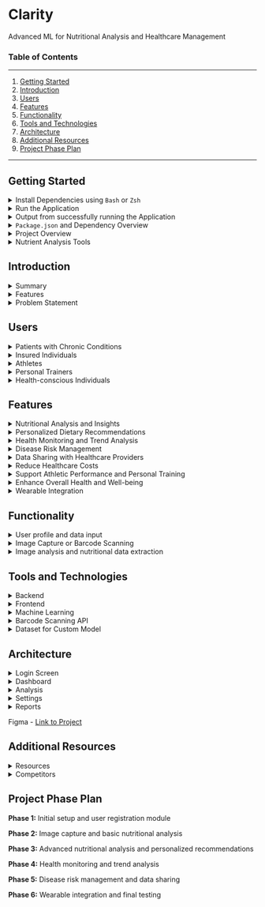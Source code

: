 # Clarity

Advanced ML for Nutritional Analysis and Healthcare Management

###  Table of Contents
---
1.  [Getting Started](#getting-started)
2.  [Introduction](#introduction)
3.  [Users](#users)
4.  [Features](#features)
5.  [Functionality](#functionality)
6.  [Tools and Technologies](#tools-and-technologies)
7.  [Architecture](#architecture)
8.  [Additional Resources](#additional-resources)
9.  [Project Phase Plan](#project-phase-plan)

----

##  Getting Started

<details><summary>Install Dependencies using <code>Bash</code> or <code>Zsh</code></summary>

####  command line instructions 

| steps   | command     | location to execute command |
|:--------|:------------|:----------------------------|
| 1       | `npm install` | `./clarity/server`        |
| 2       | `npm install` | `./clarity/client`        |
| 3 - linux machine      | `wget https://github.com/pocketbase/pocketbase/releases/download/v0.23.0-rc3/pocketbase_0.23.0-rc3_linux_amd64.zip` | `./clarity/backend/pocketbase` |
| 3 - windows machine      | `https://github.com/pocketbase/pocketbase/releases/download/v0.22.22/pocketbase_0.22.22_windows_arm64.zip` | `./clarity/backend/pocketbase` |
| 3 - mac machine | `https://github.com/pocketbase/pocketbase/releases/download/v0.22.22/pocketbase_0.22.22_darwin_amd64.zip` | `./clarity/backend/pocketbase` |
| 4       | `unzip pocketbase_<version>_<platform>_<arch>.zip` | `./clarity/backend/pocketbase` |
| 5       | `chmod +x pocketbase` | `./clarity/backend/pocketbase` |

include `.env` with the following variables in `./clarity/server` directory

```.env
ORGANIZATION_ID=
PROJECT_ID=
OPENAI_API_KEY=
USDA_API_KEY=
CLARIFAI_API_KEY=
```



</details>

<details><summary>Run the Application</summary>
<br> 

| steps   | command     | location to execute command |
|:--------|:------------|:----------------------------|
| terminal 1       | `cd ./clarity/server` |  `./clarity/server` |
| terminal 2       | `cd ./clarity/backend/pocketbase` |  `./clarity/backend/pocketbase` |
| terminal 3       | `cd ./clarity/client` |  `./clarity/client` |

</details>

<details><summary>Output from successfully running the Application</summary>

####  `npm run dev`  - terminal 1

```bash
> clarity-backend@1.0.0 dev
> nodemon server.js

[nodemon] 3.1.4
[nodemon] to restart at any time, enter `rs`
[nodemon] watching path(s): *.*
[nodemon] watching extensions: js,mjs,cjs,json
[nodemon] starting `node server.js`
server is running on port 5001
```

####  `python server/services/aiy/server.py` - terminal 2

```bash
Model loaded successfully
 * Serving Flask app 'server' (lazy loading)
 * Environment: production
   WARNING: This is a development server. Do not use it in a production deployment.
   Use a production WSGI server instead.
 * Debug mode: on
WARNING:werkzeug: * Running on all addresses.
   WARNING: This is a development server. Do not use it in a production deployment.
INFO:werkzeug: * Running on http://192.168.0.204:5002/ (Press CTRL+C to quit)
```

####  `./pocketbase serve` - terminal 3

```bash
2024/09/19 11:04:40 Server started at http://127.0.0.1:8090
├─ REST API: http://127.0.0.1:8090/api/
└─ Admin UI: http://127.0.0.1:8090/_/
```

####  `npm start` - terminal 4


```bash
Compiled successfully!

You can now view client in the browser.

  Local:            http://localhost:3000
  On Your Network:  http://192.168.1.242:3000

Note that the development build is not optimized.
To create a production build, use npm run build.

webpack compiled successfully
```

</details>



<details><summary><code>Package.json</code> and Dependency Overview</summary>

<br>

`package.json` provides metadata, dependencies, scripts, configuration, engines, versioning, and repository information for the project.  

metadata contains the `name`, `version`, `description`, `main`, `scripts`, `keywords`, `author`, `dependencies`, `devDependencies`, and `license` of the project

when cloning the project and running `npm install`, the dependencies are automatically installed and this ensures that the project has all the necessary libraries to run correctly.

the scripts define custom commands for the project, such as `start`, `build`, `test`, `dev`, by running `npm run <script>` in the terminal.

`npm start` runs the application in development mode, meaning that the application will run on `localhost:3000` and any changes made to the code will be reflected in the browser.

`npm test` runs the application in test mode, meaning it runs a test watcher in an interactive mode. 

`npm run build` builds the application for production mode, creating an optimized version of the application in the `build` folder.  essentially it bundles the app into static files for production

`npm run eject` removes this tool and copies build dependencies, configuration files and scripts into the app directory, this is an irreversible action and cannot be undone.

`npm` is a package manager for node.js, it allows you to install, update, and manage dependencies for your project.

`express` is a web application framework for node.js, its used to process the handling of http requests, api requests, and routing.

`pocketbase` provides real time databases, authentication, file storage, allowing you to store and manage user data, files, and other resources.

`nodemon` is a utility that monitors for any changes in the source code and automatically restarts the server, it helps with the development process by reducing the need to manually restart the server for every change.

[`openai`](https://platform.openai.com/docs/api-reference/introduction) you can interact with the API through HTTP requests from any language, via our official Python bindings, our official Node.js library, or through our HTTP REST API.

[`npx`](https://docs.npmjs.com/cli/v8/commands/npx) is a package running tool that comes with npm, and allows you to run node.js packages without having to install them globally.

[`create-react-app`](https://create-react-app.dev/docs/getting-started) is a used to create a single page react application and sets up the project with default configurations, including tools like webpack babel, eslint, and jest.

[`react`](https://react.dev) is a library for building user interfaces, it provides a declarative way to create interactive user interfaces with components and props.

[`react-bootstrap`](https://react-bootstrap.github.io/docs/getting-started/introduction) is a library of reusable react components for building web applications, it provides a set of pre-built components such as buttons, forms, and navigation menus, which can be easily integrated into your application.

[`redux`](https://redux.js.org/usage/#code-quality) is a state management library, it helps manage the state of the application in a predictable way.  it centralizes the applications state and logic.

[`react-redux`](https://react-redux.js.org/using-react-redux/connect-mapstate) is the official binding library for react and redux, it allows for easy integration by connecting 
react components to the redux store, enabling them to read state and dispatch actions.

[`@mui/material`](https://mui.com/material-ui/getting-started/installation/) is a library of react components that implements google's material design, it helps with building a user interface with components such as buttons, text fields, and dialogs.

[`@emotion/react`](https://emotion.sh/docs/introduction) is library for writing css styles with javascript and provides flexible styling capabilities, its used as the default styling engine for material ui allowing for direct css usage.

[`@emotion/styled`](https://emotion.sh/docs/styled) is part of the emotion library that provides a styled components like api for creating styled react components


[`axios`](https://axios-http.com/docs/intro) is a library that helps with making http requests, it's used to communication with the backend apis, making it easier to send and receive data from the server.

[`cors`](https://fetch.spec.whatwg.org/#http-cors-protocol) is a middleware that allows for cross origin resource sharing, it enables the server to accept requests from different origins.


`npm init -y` - is a command that initializes a new `Node.js` project by creating a `package.json` file in the current directory.  The `package.json` file is essential for managing the project's metadata, dependencies, scripts, and other configurations.   `-y` flag automatically answers "yes" to all the prompt that `npm init` would normally ask, using default values this ensures that the project is initialized quickly. 
 
`npm install --save-dev nodemon` - `nodemon` is a utility that automatically restarts your `Node.js` application when file changes in the directory are detected.  it's useful for development to avoid manually restarting the server after every change. `npm install` is a command that installs a package and any packages that it depends on.  `--save-dev` flag adds the package to the `devDependencies` section of the `package.json`.  `devDependencies` are packages that are only needed during development and not in production.  

</details>

<details><summary>Project Overview</summary>
<br>

| file | description |
|:-----|:------------|
| `./client/public/index.html` | entry point for the react application, it contains a `<div id="root></div>` element where the react application is mounted and will be rendered |
| `./client/src/index.js` | responsible for rendering the react application into DOM document object model.  it imports the `App` component and uses `ReactDOM.render()` to mount it to the `root` div in `index.html` |
| `./client/src/App.js` | is the main component of the react application using `react-router-dom` and provides the redux store and user context to the rest of the app |
| `./client/src/components` | contain the individual react components that make up the ui of the application.  they ae used within `App.js` to define different routes and views |
| `./client/src/redux` | this directory contains the react setup for state management `store.js` creates the redux store, and `reducers/index.js` combines all the reducers | 
| `./client/src/pocketbaseService.js` | this is the handles authentication and account management using pocketbase | 

| file | description |
|:-----|:------------|
| `./server/server.js` | this is the entry point for the backend server, it sets up the server to listen on a specified port, and uses the `app.js` file to define middleware and routes |
| `./server/app.js` | this file sets up middleware like `body-parser` and `cors` and defines the api routes using `routes/api.js` |
| `./server/routes/api.js` | defines the api endpoints that the client can interact with, it uses `axios` to make external api calls and handles requests and responses from the client |

</details>


<details><summary>Nutrient Analysis Tools</summary>

<br>

**Click to view the documentation**

1.  [clarifai - `model: food-item-recognition`](https://old-docs.clarifai.com/guide/api-guide/api-overview)
2.  [clarifai - `api-reference`](https://docs.clarifai.com/api-reference)
3.  [openai - `model: gpt-4o-mini`](https://platform.openai.com/docs/overview)
4.  [usda - `api: FoodData Central REST api`](https://app.swaggerhub.com/apis/fdcnal/food-data_central_api/1.0.1)
5.  [aiy](https://www.kaggle.com/models/google/aiy/tfLite/vision-classifier-food-v1)
6.  [openfoodfacts - `api: Open Food Facts`](https://world.openfoodfacts.org/files/api-documentation.html) <- NOT IMPLEMENTED


```JSON
{
    "model_info": {
        model_name: "",
        model_type: "",
        creator: "",
        documentation_url: "",        
    },

    "predictions": [
        {
            "food_item": "food_item",
            "confidence_value": 0.99
        }
    ]
}


```

</details>

##  Introduction

<details><summary>Summary</summary>
<br>
Clarity is a web and mobile application that leverages image recognition and machine learning to analyze the nutritional content of food and comprehensive health management tool.  Designed to empower users with real time dietary insights and transform the way individuals manage their chronic conditions, nutrition, and overall health.

</details>

<details><summary>Features</summary>
<br>
Users captures or uploads images or scan barcodes of their food using Clarity.  The app then provides comprehensive nutritional analysis, dietary trends, and provide personalized recommendations based on the user's health goals or chronic conditions.  Clarity can also predicts or mitigates disease risk factors, and allocates data for health care providers.  

</details>

<details><summary>Problem Statement</summary>
<br>

[Most chronic disease are caused by risk factors such as poor nutrition and excessive alcohol use.](https://www.cdc.gov/chronic-disease/prevention/index.html#:~:text=Most%20chronic%20diseases%20are%20caused,feeling%20good%2C%20and%20living%20longer.)  By avoiding these risks and receiving good preventative care Clarity can help reduce the risk of chronic diseases.  The current healthcare system is intervention based and reactive.  Clarity aims to be proactive and preventative by providing users and healthcare providers with real-time data to make informed decisions about their health.

</details>

##  Users

<details><summary>Patients with Chronic Conditions</summary>
<br>

Clarity assist those needing dietary monitoring, such as diabetes, hypertension, heart disease, and obesity.  Clarity can help patients manage their conditions and provide their healthcare providers with data to make informed decisions.
</details>

<details><summary>Insured Individuals</summary>
<br>

Users seeking to reduce healthcare costs will find Clarity invaluable for incentive programs that help reduce insurance premiums based on health data.
</details>

<details><summary>Athletes</summary>
<br>

Optimize performance and recovery with nutritional insights and recommendations.
</details>

<details><summary>Personal Trainers</summary>
<br>

Track their clients' progress and provide personalized recommendations to achieve their health and fitness goals.
</details>

<details><summary>Health-conscious Individuals</summary>
<br>

Anyone looking to enhance their well-being to make more informed dietary choices, track trends, prevent disease, and improve overall health.

</details>

##  Features

<details><summary>Nutritional Analysis and Insights</summary>       
<br>

Insights into macronutrient and micronutrient in take.  Inform users about carcinogens, pesticides, heavy metals, mycotoxins, artificial additives, trans fats, acrylamide, and other harmful substances in their food.
</details>

<details><summary>Personalized Dietary Recommendations</summary>
<br>
Help users meet specific nutritional needs, such as managing cholesterol, blood sugar, blood pressure, or weight through personalized recommendations.  Provide users with meal plans, recipes, and grocery lists.
</details>

<details><summary>Health Monitoring and Trend Analysis</summary>
<br>
Track dietary trends, allow users to log biometric data (integrated with wearables or medical devices such as glucose monitors, blood pressure monitors)
</details>

<details><summary>Disease Risk Management</summary>
<br>
Use dietary data to predict potential health risks and offer preventive guidance to mitigate these risks.
</details>

<details><summary>Data Sharing with Healthcare Providers</summary>
<br>
Allow users to share their nutritional data with healthcare providers by exporting reports into formats such as PDF, CSV, through API integrations, or HL7 (Health Level Seven International), CDA (Clinical Document Architecture), or FHIR (Fast Healthcare Interoperability Resources) standards.
</details>

<details><summary>Reduce Healthcare Costs</summary>
<br>
Incentivize users to reduce healthcare costs by providing data to insurance companies for premium reductions.
</details>

<details><summary>Support Athletic Performance and Personal Training</summary>
<br>
Provide athletes and personal trainers with nutritional insights to optimize performance and recovery.
</details>

<details><summary>Enhance Overall Health and Well-being</summary>
<br>
Empower users to make informed dietary choices, track trends, prevent disease, and improve overall health.
</details>

<details><summary>Wearable Integration</summary>
<br>
Integrate with wearables and medical devices to monitor health data in real time.
</details>

##  Functionality

<details><summary>User profile and data input</summary>
<br>

Users provide their specific information, including age, gender, weight, medical history, medications, and other relevant health data.  The user can set specific health goals related to their dietary needs, such as managing diabetes, losing weight, or improving overall wellness.

After the User creates an account an introduction to the application is displayed that states the following

1.  Simply snap a photo of their meal
2.  Scan the barcode of the packaged food item
3.  Input the food item into the database manually

Initial Questionnaire

1.  What is your sex?
2.  What is your age?
3.  What is your height?
4.  Current Weight?
5.  Target Weight
6.  What's your activity level?
7.  What medications are you currently taking?
8.  What medical conditions do you currently have?
9.  Any family medical history of (high blood pressure, diabetes, cardiac problems, cholesterol problems, or cancer?)
10.  What is your dietary preference? (n/a, vegan, vegetarian, pescatarian, etc.)
11.  Any allergies or medications or foods?
12.  What are your fitness or nutrition goals? (weight loss, muscle gain, etc.)
13.  Have you ever been on a diet before? (yes, no)
14.  Do you current take any vitamins or supplements? (yes, no)
15.  How would you rate your diet? (excellent, good, fair, poor)
16.  Do you use alcohol? (yes, no)
17.  Do you use any tobacco products? (yes, no)
18.  Are you on any weight loss medications? (yes, no)
19.  Do you know what nutrients you have consumed? (I do know all the nutrients, I often check the nutrients list, Not really)
20.  Do you usually keep a record of what you eat? (Every meal, I do when I remember, Not at all)

</details>

<details><summary>Image Capture or Barcode Scanning</summary>
<br>
Users capture images of their meals using a mobile device.  The software should be user friendly and guide users on how to take clear and useful photos for analysis.  Or users can scan the barcode of the packaged food item.
</details>

<details><summary>Image analysis and nutritional data extraction</summary>
<br>

[AI powered analysis](https://openfoodfacts.github.io/openfoodfacts-server/) will consist of uploaded images to a desktop software where machine learning algorithms analyze the food items for nutritional content, portion sizes, and dietary composition.  The app allows users to scan the barcode of products, to view the product information, and to take and submit pictures and data for missing products. [ios app](https://github.com/openfoodfacts/openfoodfacts-ios)  


<details><summary>Nutritional Data Extraction in <code>JSON</code> format</summary>
<br>

```JSON
[
  {
    "timestamp": "yyyy-mm-ddThh:mn:ssZ",
    "transaction": [
        {
            "location": "",
            "vendor": "",
            "vendor-id": ""
        }
    ],

    "general": [
        {
            // Barcode of the product
            "code": "200-EAN-13",

            // URL of the product page
            "url": "https://xxx.com",
            
            // Date that the product was added (UNIX timestamp format)
            "created_t": "yyyy-mm-ddThh:mn:ssZ",

            // Date that the product was last modified (UNIX timestamp format)
            "last_modified_t": "yyyy-mm-ddThh:mn:ssZ",

            // Name of the product
            "product_name": "cherios",

            // Generic name of the product
            "generic_name": "cereal",

            // Field that designates quantity and unit size
            "quantity":  _100g
        }
    ],
    "tags" : [
        {
            "packaging": shape, material,
            "packaging_tags": "",
            "brands": "",
            "brand_tags": "", 
            "categories": "",
            "categories_fr": "",
            "origins": "origins of ingredients",
            "origintags": "",
            // Locations where manufactured or transformed
            "manufacturing_places": "",
            "manufacturing_places_atgs": "",
            "labels": "",
            "labels_tags": "",
            "emb_codes": "",
            "emb_code_tags": "",

            // Coordinates corresponding to the first packaging code indicated
            "first_packaging_code_geo": "",
            "cities": "",
            "cities_tags": "",
            "purchase_places": "",
            "stores": "",
            
            // List of countries where the product is sold
            "countries": "",
            "countries_tags": ""
        }
    ],
    "ingredients" : [
        {
            "ingreidents_text": "",
            "traces": "",
            "traces_tags": ""
        }
    ],
    "misc_data" : [
        {
            // Serving size in g
            "serving_side": ...,
            // Indicates if the nutrition facts are indicated on the food label
            "no_nutrients": ...,
            "additives": ...,
            "additives_tags": ...,
            "ingredients_from_palm_oil_n": ...,
            "ingreidents_from_palm_oil": ...,
            "ingreidents_from_palm_oil_tags": ...,
            "ingreidents_that_may_be_from_palm_oil_n": ...,
            "ingreidents_that_may_be_from_palm_oil_tags": ...,
            
            // Nutrition grade ('a' to 'e')
            // Reference: https://fr.openfoodfacts.org/nutriscore
            "nutrition_grade_fr": "a",

            "main_category": ...,
        }
    ],

    "nutrition_facts": [
        {
            "energy_100g": ...,
            "energy-kj_100g": ...,
            ...
        }
    ],

    "nutrition_facts" : [
        {
            "energy-kcal_100g": ...,
            "proteins_100g": ...,
            "casein_100g": ...,
            "serum-proteins_100g": ...,
            "nucleotides_100g": ...,
            "carbohydrates_100g": ...,
            "sugars_100g": ...,
            "sucrose_100g": ...,
            "glucose_100g": ...,
            "fructose_100g": ...,
            "lactose_100g": ...,
            "maltose_100g": ...,
            "maltodextrins_100g": ...,
            "starch_100g": ...,
            "polyols_100g": ...,
            "fat_100g": ...,
            "saturated-fat_100g": ...,
            "butyric-acid_100g": ...,
            "caproic-acid_100g": ...,
            "caprylic-acid_100g": ...,
            "lauric-acid_100g": ...,
            "myristic-acid_100g": ...,
            "palmitic-acid_100g": ...,
            "stearic-acid_100g": ...,
            "arachidic-acid_100g": ...,
            "behenic-acid_100g": ...,
            "lignoceric-acid_100g": ...,
            "cerotic-acid_100g": ...,
            "motanic-acid_100g": ...,
            "melissic-acid_100g": ...,
            "monounsaturated-fat_100g": ...,
            "polyunsaturated-fat_100g": ...,
            "omega_3-fat_100g": ...,
            "alpha-linolenic-acid_100g": ...,
            "eicosapentaenoic-acid_100g": ...,
            "docosahexaenoic-acid_100g": ...,
            "omega_6-fat_100g": ...,
            "linoleic-acid_100g": ...,
            "arachidonic-acid_100g": ...,
            "gamma-linolenic-acid_100g": ...,
            "dihomo-gamma-linolenic-acid_100g": ...,
            "omega_9-fat_100g": ...,
            "oleic-acid_100g": ...,
            "elaidic-acid_100g": ...,
            "gondoic-acid_100g": ...,
            "mead-acid_100g": ...,
            "erucic-acid_100g": ...,
            "nervonic-acid_100g": ...,
            "trans-fat_100g": ...,
            "cholesterol_100g": ...,
            "fiber_100g": ...,
            "sodium_100g": ...,
            // % vol of alcohol
            "alcohol_100g": ...,
            "vitamin-a_100g": ...,
            "vitamin-d_100g": ...,
            "vitamin-e_100g": ...,
            "vitamin-c_100g": ...,
            "vitamin-b1_100g": ...,
            "vitamin-b2_100g": ...,
            "vitamin-pp_100g": ...,
            "vitamin-b6_100g": ...,
            "vitamin-b9_100g": ...,
            "vitamin-b12_100g": ...,
            // Also known as vitamine b8
            "biotin_100g": ...,
            "pantothenic-acid_100g": ...,
            "silica_100g": ...,
            "bicarbonate_100g": ...,
            "chloride_100g": ...,
            "calcium_100g": ...,
            "phosphorus_100g": ...,
            "iron_100g": ...,
            "magnesium_100g": ...,
            "zinc_100g": ...,
            "copper_100g": ...,
            "manganeses_100g": ...,
            "fluoride_100g": ...,
            "selenium_100g": ...,
            "chromium_100g": ...,
            "molybdenum_100g": ...,
            "iodine_100g": ...,
            "caffeine_100gtaurine_100g": ...,
            // pH (no unit)
            "ph_100g": ..., 
            // % of fruits, vegetables, and nuts (excluding potatoes, yams, manioc)
            "fruits-vegetables-nuts_100g": ...,
        }
    ],

    // Nutri-Score
    // Nutrition score derived from the UK FSA score and adapted for the French market (formula defined by the team of Professor Hercberg)
    "nutrition-score-fr_100g" : "a",

    // Nutrition score defined by the UK Food Standards Administration (FSA)
    "nutrition-score-uk_100g": "a",

  }
] 
```
</details>
</details>

##  Tools and Technologies

<details><summary>Backend</summary>
<br>

Node.js - for server-side development

Express.js - framework for node.js for handling server requests, routing, and api endpoints
  
[Pocketbase](https://pocketbase.io) - for cloud storage, user authentication, hosting, and database
</details>

<details><summary>Frontend</summary>
<br>

React - for building the user interface

[Material UI](https://mui.com) - for design components

Redux - for state management

Axios - for making https requests

React Native Health - for integrating with HealthKit
</details>

<details><summary>Machine Learning</summary>
<br>

[Clarifai](https://www.clarifai.com)

[Roboflow Universe](https://universe.roboflow.com)

[Google Cloud Vision API](https://cloud.google.com/vision)

[IBM Watson Visual Recognition](https://www.ibm.com/products/watson-visual-recognition)
</details>

<details><summary>Barcode Scanning API</summary>
<br>

Open Food Facts API - for food identification and nutritional information via barcode scanning
</details>

<details><summary>Dataset for Custom Model</summary>
<br>

Food 101

UPMC Food 101
</details>

##  Architecture

<details><summary>Login Screen</summary>
<br>

Users can login or create an account to access the app.
</details>

<details><summary>Dashboard</summary>
<br>

Users can view their daily nutritional intake, health data, and personalized recommendations.
</details>

<details><summary>Analysis</summary>
<br>

Users can view detailed analysis of their meals, dietary trends, and health insights.
</details>

<details><summary>Settings</summary>
<br>

Users can update their profile, health goals, and preferences.
</details>

<details><summary>Reports</summary>
<br>

Users can export their data for healthcare providers or insurance companies.
</details>

Figma - [Link to Project](https://www.figma.com/proto/0lIIBK2ARIaFwXMi4KiJY0/mockup?node-id=70-287&t=EZ5trGXitWiy3gsk-1)

##  Additional Resources

<details><summary>Resources</summary>
<br>

[Open Food Facts API](https://openfoodfacts.github.io/openfoodfacts-server/api/)

[HealthKit](https://developer.apple.com/documentation/healthkit)

[Open Food Facts](https://world.openfoodfacts.org/data)

[USDA Food Data Central](https://fdc.nal.usda.gov)

[Nutritionix](https://www.nutritionix.com)

[USDA FoodData Central](https://fdc.nal.usda.gov)

[USDA Food Composition Databases](https://www.ars.usda.gov/northeast-area/beltsville-md-bhnrc/beltsville-human-nutrition-research-center/nutrient-data-laboratory/docs/usda-national-nutrient-database-for-standard-reference/)

[USDA National Nutrient Database for Standard Reference](https://www.ars.usda.gov/northeast-area/beltsville-md-bhnrc/beltsville-human-nutrition-research-center/nutrient-data-laboratory/docs/usda-national-nutrient-database-for-standard-reference/)

[uber api](https://developer.uber.com/docs/eats/introduction)

[food labeling](https://www.nal.usda.gov/legacy/aglaw/food-labeling)

[open food facts monitoring](https://github.com/openfoodfacts/openfoodfacts-monitoring)

[open food facts api documentation](https://openfoodfacts.github.io/openfoodfacts-server/api/)

</details>

<details><summary>Competitors</summary>
<br>

**Calorie Mama** Provides food recognition and nutritional analysis.

**MyFitnessPal** Offers comprehensive dietary tracking and personalized recommendations.

**Lose It!** Focuses on weight loss through calorie counting and food logging.
</details>

##  Project Phase Plan

**Phase 1:** Initial setup and user registration module

**Phase 2:** Image capture and basic nutritional analysis

**Phase 3:** Advanced nutritional analysis and personalized recommendations

**Phase 4:** Health monitoring and trend analysis

**Phase 5:** Disease risk management and data sharing

**Phase 6:** Wearable integration and final testing

